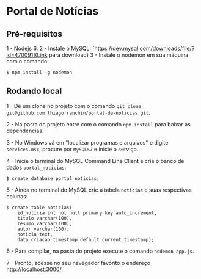 Portal de Notícias
========

Pré-requisitos
---------------

1 - [Nodejs 6](https://nodejs.org).
2 - Instale o MySQL: [https://dev.mysql.com/downloads/file/?id=470091](Link para download)
3 - Instale o nodemon em sua máquina com o comando:
```console
$ npm install -g nodemon
```

Rodando local
--------------

1 - Dê um clone no projeto com o comando `git clone git@github.com:thiagofranchin/portal-de-noticias.git`.

2 - Na pasta do projeto entre com o comando `npm install` para baixar as dependências.

3 - No Windows vá em "localizar programas e arquivos" e digite `services.msc`, procure por `MySQL57` e inicie o serviço.

4 - Inicie o terminal do MySQL Command Line Client e crie o banco de dados `portal_noticias`:
```console
$ create database portal_noticias;
```

5 - Ainda no terminal do MySQL crie a tabela `noticias` e suas respectivas colunas:
```console
$ create table noticias(
    id_noticia int not null primary key auto_increment,
    titulo varchar(100),
    resumo varchar(100),
    autor varchar(100),
    noticia text,
    data_criacao timestamp default current_timestamp);
```

6 - Para compilar, na pasta do projeto execute o comando `nodemon app.js`.

7 - Pronto, acesse no seu navegador favorito o endereço [http://localhost:3000/](http://localhost:3000/).
